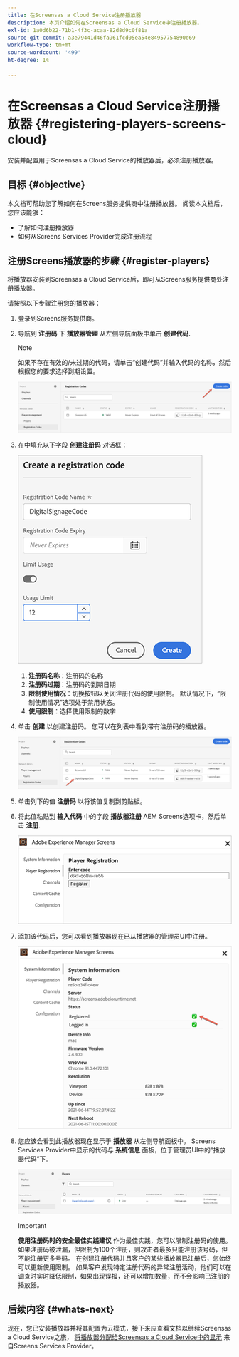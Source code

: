 ```yaml
---
title: 在Screensas a Cloud Service注册播放器
description: 本页介绍如何在Screensas a Cloud Service中注册播放器。
exl-id: 1a0d6b22-71b1-4f3c-acaa-82d8d9c0f81a
source-git-commit: a3e79441d46fa961fcd05ea54e84957754890d69
workflow-type: tm+mt
source-wordcount: '499'
ht-degree: 1%

---
```


# 在Screensas a Cloud Service注册播放器 {#registering-players-screens-cloud}

安装并配置用于Screensas a Cloud Service的播放器后，必须注册播放器。

## 目标 {#objective}

本文档可帮助您了解如何在Screens服务提供商中注册播放器。 阅读本文档后，您应该能够：

* 了解如何注册播放器
* 如何从Screens Services Provider完成注册流程

## 注册Screens播放器的步骤 {#register-players}

将播放器安装到Screensas a Cloud Service后，即可从Screens服务提供商处注册播放器。

请按照以下步骤注册您的播放器：

1. 登录到Screens服务提供商。

1. 导航到 **注册码** 下 **播放器管理** 从左侧导航面板中单击 **创建代码**.

   >[!NOTE]
   >如果不存在有效的/未过期的代码，请单击“创建代码”并输入代码的名称，然后根据您的要求选择到期设置。

   ![图像](/help/screens-cloud/assets/player/register-player1.png)

1. 在中填充以下字段 **创建注册码** 对话框：

   ![图像](/help/screens-cloud/assets/player/register-player2.png)

   1. **注册码名称**：注册码的名称
   1. **注册码过期**：注册码的到期日期
   1. **限制使用情况**：切换按钮以关闭注册代码的使用限制。 默认情况下，“限制使用情况”选项处于禁用状态。
   1. **使用限制**：选择使用限制的数字

1. 单击 **创建** 以创建注册码。 您可以在列表中看到带有注册码的播放器。

   ![图像](/help/screens-cloud/assets/player/register-player3.png)

1. 单击列下的值 **注册码**  以将该值复制到剪贴板。

1. 将此值粘贴到 **输入代码** 中的字段 **播放器注册** AEM Screens选项卡，然后单击 **注册**.

   ![图像](/help/screens-cloud/assets/player/register-player4.png)


1. 添加该代码后，您可以看到播放器现在已从播放器的管理员UI中注册。

   ![图像](/help/screens-cloud/assets/player/register-player5.png)

1. 您应该会看到此播放器现在显示于 **播放器** 从左侧导航面板中。 Screens Services Provider中显示的代码与 **系统信息** 面板，位于管理员UI中的“播放器代码”下。

   ![图像](/help/screens-cloud/assets/player/register-player6.png)

   >[!IMPORTANT]
   >**使用注册码时的安全最佳实践建议**
   >作为最佳实践，您可以限制注册码的使用。 如果注册码被泄漏，但限制为100个注册，则攻击者最多只能注册该号码，但不能注册更多号码。 在创建注册代码并且客户的某些播放器已注册后，您始终可以更新使用限制。 如果客户发现特定注册代码的异常注册活动，他们可以在调查时实时降低限制，如果出现误报，还可以增加数量，而不会影响已注册的播放器。


## 后续内容 {#whats-next}

现在，您已安装播放器并将其配置为云模式，接下来应查看文档以继续Screensas a Cloud Service之旅， [将播放器分配给Screensas a Cloud Service中的显示](/help/screens-cloud/managing-players-registration/assigning-player-display.md) 来自Screens Services Provider。

